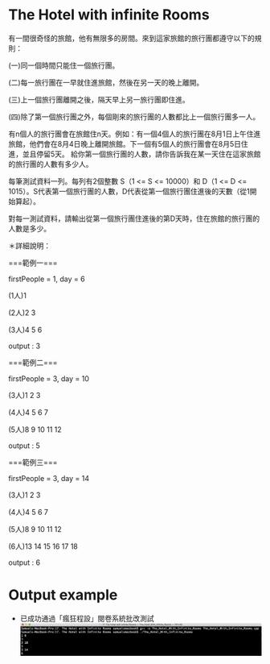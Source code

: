 # The Hotel with infinite Rooms 

有一間很奇怪的旅館，他有無限多的房間。來到這家旅館的旅行團都遵守以下的規則：

(一)同一個時間只能住一個旅行團。 

(二)每一旅行團在一早就住進旅館，然後在另一天的晚上離開。 

(三)上一個旅行團離開之後，隔天早上另一旅行團即住進。 

(四)除了第一個旅行團之外，每個剛來的旅行團的人數都比上一個旅行團多一人。 

有n個人的旅行團會在旅館住n天。例如：有一個4個人的旅行團在8月1日上午住進旅館，他們會在8月4日晚上離開旅館。下一個有5個人的旅行團會在8月5日住進，並且停留5天。
給你第一個旅行團的人數，請你告訴我在某一天住在這家旅館的旅行團的人數有多少人。 

每筆測試資料一列。每列有2個整數 S（1 <= S <= 10000）和 D（1 <= D <= 1015）。S代表第一個旅行團的人數，D代表從第一個旅行團住進後的天數（從1開始算起）。 

對每一測試資料，請輸出從第一個旅行團住進後的第D天時，住在旅館的旅行團的人數是多少。 

＊詳細說明：

===範例一===

firstPeople = 1, day = 6 

(1人)1 

(2人)2 3 

(3人)4 5 6 

output : 3

===範例二===

firstPeople = 3, day = 10 

(3人)1 2 3 

(4人)4 5 6 7 

(5人)8 9 10 11 12 

output : 5  

===範例三=== 

firstPeople = 3, day = 14 

(3人)1  2  3 

(4人)4  5  6  7 

(5人)8  9  10 11 12 

(6人)13 14 15 16 17 18  

output : 6 


# Output example
* 已成功通過「瘋狂程設」閱卷系統批改測試 
![image](https://github.com/Samuelchi861008/CPE-TheHotelWithInfiniteRooms_10170/blob/master/結果.png)
